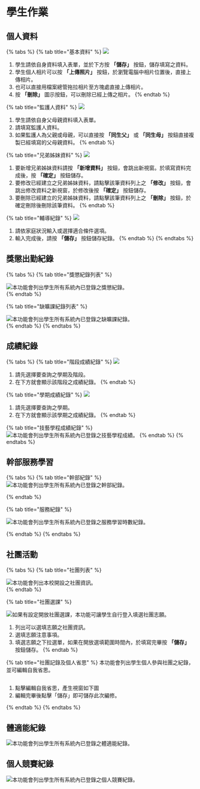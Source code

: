 # 學生作業

## 個人資料

{% tabs %}
{% tab title="基本資料" %}
![](<../.gitbook/assets/stud-items1 (1).png>)

1. 學生請依自身資料填入表單，並於下方按 **「儲存」** 按鈕，儲存填寫之資料。
2. 學生個人相片可以按 **「上傳照片」** 按鈕，於瀏覽電腦中相片位置後，直接上傳相片。
3. 也可以直接用檔案總管拖拉相片至方塊處直接上傳相片。
4. 按 **「刪除」** 圖示按鈕，可以刪除已經上傳之相片。
{% endtab %}

{% tab title="監護人資料" %}
![](../.gitbook/assets/stud-items2.png)

1. 學生請依自身父母親資料填入表單。
2. 請填寫監護人資料。
3. 如果監護人為父親或母親，可以直接按 **「同生父」** 或 **「同生母」** 按鈕直接複製已經填寫的父母親資料。
{% endtab %}

{% tab title="兄弟姊妹資料" %}
![](../.gitbook/assets/stud-items-sibling1.png)

1. &#x20;要新增兄弟姊妹資料請按 **「新增資料」** 按鈕，會跳出新視窗。於填寫資料完成後，按 **「確定」** 按鈕儲存。
2. 要修改已經建立之兄弟姊妹資料，請點擊該筆資料列上之 **「修改」** 按鈕，會跳出修改資料之新視窗，於修改後按 **「確定」** 按鈕儲存。
3. 要刪除已經建立的兄弟姊妹資料，請點擊該筆資料列上之 **「刪除」** 按鈕，於確定刪除後刪除該筆資料。
{% endtab %}

{% tab title="輔導紀錄" %}
![](../.gitbook/assets/stud-items-counseling-sign.png)

1. 請依家庭狀況輸入或選擇適合條件選項。
2. 輸入完成後，請按 **「儲存」** 按鈕儲存紀錄。
{% endtab %}
{% endtabs %}

## 獎懲出勤紀錄

{% tabs %}
{% tab title="獎懲紀錄列表" %}
<div align="left">

<img src="../.gitbook/assets/stud-items5.png" alt="本功能會列出學生所有系統內已登錄之獎懲紀錄。">

</div>
{% endtab %}

{% tab title="缺曠課紀錄列表" %}
<div align="left">

<img src="../.gitbook/assets/stud-items6.png" alt="本功能會列出學生所有系統內已登錄之缺曠課紀錄。">

</div>
{% endtab %}
{% endtabs %}

## 成績紀錄

{% tabs %}
{% tab title="階段成績紀錄" %}
![](../.gitbook/assets/stud-items7.png)

1. 請先選擇要查詢之學期及階段。
2. 在下方就會顯示該階段之成績紀錄。
{% endtab %}

{% tab title="學期成績紀錄" %}
![](../.gitbook/assets/stud-items8.png)

1. 請先選擇要查詢之學期。
2. 在下方就會顯示該學期之成績紀錄。
{% endtab %}

{% tab title="技藝學程成績紀錄" %}
![本功能會列出學生所有系統內已登錄之技藝學程成績。](../.gitbook/assets/stud-items-particular-score.png)
{% endtab %}
{% endtabs %}

## 幹部服務學習

{% tabs %}
{% tab title="幹部紀錄" %}
![本功能會列出學生所有系統內已登錄之幹部紀錄。](../.gitbook/assets/stud-items-leader-list.png)


{% endtab %}

{% tab title="服務紀錄" %}
<div align="left">

<img src="../.gitbook/assets/stud-items-service-list.png" alt="本功能會列出學生所有系統內已登錄之服務學習時數紀錄。">

</div>


{% endtab %}
{% endtabs %}

## 社團活動

{% tabs %}
{% tab title="社團列表" %}
<div align="left">

<img src="../.gitbook/assets/stud-items10.png" alt="本功能會列出本校開設之社團資訊。">

</div>
{% endtab %}

{% tab title="社團選課" %}
<div align="left">

<img src="../.gitbook/assets/stud-items11.png" alt="如果有設定開放社團選課，本功能可讓學生自行登入填選社團志願。">

</div>

1. 列出可以選填志願之社團資訊。
2. 選填志願注意事項。
3. 填選志願之下拉選單，如果在開放選填範圍時間內，於填寫完畢按 **「儲存」** 按鈕儲存。
{% endtab %}

{% tab title="社團記錄及個人省思" %}
本功能會列出學生個人參與社團之紀錄，並可編輯自我省思。

<div align="left">

<img src="../.gitbook/assets/stud-items12.png" alt="">

</div>

1. 點擊編輯自我省思，產生視窗如下圖
2. 編輯完畢後點擊「儲存」即可儲存此次編修。

<div align="left">

<img src="../.gitbook/assets/stud-items13.png" alt="">

</div>
{% endtab %}
{% endtabs %}

## 體適能紀錄

![本功能會列出學生所有系統內已登錄之體適能紀錄。](../.gitbook/assets/stud-fitness-record.png)

## 個人競賽紀錄

![本功能會列出學生所有系統內已登錄之個人競賽紀錄。](../.gitbook/assets/stud-race-record.png)

